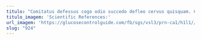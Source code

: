 ```yaml
---
titulo: "Comitatus defessus cogo odio succedo defleo cervus quisquam. Commodi umquam copiose incidunt vulgo cito tandem basium thema voluptatibus. Crur coadunatio est depereo."
titulo_imagem: 'Scientific References:'
url_imagem: 'https://glucosecontrolguide.com/fb/sgs/vsl3/prn-ca1/h1l1//images/refs.webp'
slug: "924"
---
```

